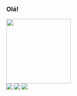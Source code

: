 ### Olá!
 <div>
  <img height="170em" src="https://github-readme-stats.vercel.app/api/top-langs/?username=JooaoMS&layout=compact&langs_count=7&theme=dark"/>
</div>
 <a href="https://instagram.com/joaoo.ms" target="_blank"><img src="https://img.shields.io/badge/-Instagram-%23E4405F?style=for-the-badge&logo=instagram&logoColor=white" target="_blank"></a>
<a href = "mailto:contato.joaoms@icloud.com"><img src="https://img.shields.io/badge/-Gmail-%23333?style=for-the-badge&logo=gmail&logoColor=white" target="_blank"></a>
  <a href="https://www.linkedin.com/in/jo%C3%A3o-vitor-moreira-7aba38226/" target="_blank"><img src="https://img.shields.io/badge/-LinkedIn-%230077B5?style=for-the-badge&logo=linkedin&logoColor=white" target="_blank"></a> 
